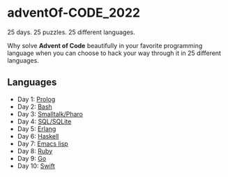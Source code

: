 # adventOf-CODE_2022

25 days. 25 puzzles. 25 different languages.

Why solve **Advent of Code** beautifully in your favorite programming language
when you can choose to hack your way through it in 25 different languages.

## Languages

- Day 1: [Prolog](https://www.swi-prolog.org/)
- Day 2: [Bash](https://www.gnu.org/software/bash/)
- Day 3: [Smalltalk/Pharo](https://pharo.org/)
- Day 4: [SQL/SQLite](https://www.sqlite.org/index.html)
- Day 5: [Erlang](https://www.erlang.org/)
- Day 6: [Haskell](https://www.haskell.org/)
- Day 7: [Emacs lisp](https://www.gnu.org/software/emacs/)
- Day 8: [Ruby](https://www.ruby-lang.org/en/)
- Day 9: [Go](https://go.dev/)
- Day 10: [Swift](https://www.swift.org/)
